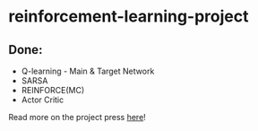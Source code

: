 # reinforcement-learning-project
 
## Done:
 - Q-learning - Main & Target Network
 - SARSA
 - REINFORCE(MC)
 - Actor Critic

Read more on the project press [here](https://docs.google.com/presentation/d/10AqDZIxma_S2JroKJRLLqhP9dijU-_V-Q8RoQvU_Eus/edit#slide=id.g12ef171e761_0_5)! 
